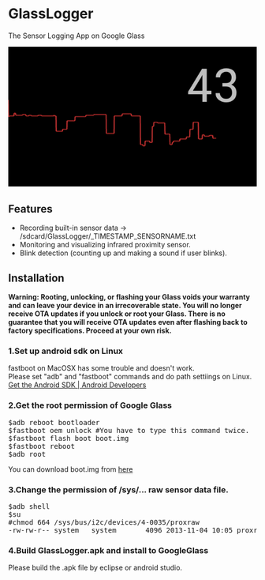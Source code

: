 GlassLogger
===========

The Sensor Logging App on Google Glass

![screen shot](/ss/blink_counter.png)

## Features

* Recording built-in sensor data -> /sdcard/GlassLogger/\_TIMESTAMP\_SENSORNAME.txt
* Monitoring and visualizing infrared proximity sensor.
* Blink detection (counting up and making a sound if user blinks).

## Installation

**Warning: Rooting, unlocking, or flashing your Glass voids your warranty and can leave your device in an irrecoverable state. You will no longer receive OTA updates if you unlock or root your Glass. There is no guarantee that you will receive OTA updates even after flashing back to factory specifications. Proceed at your own risk.**

### 1.Set up android sdk on Linux

fastboot on MacOSX has some trouble and doesn't work.<br>
Please set "adb" and "fastboot" commands and do path settiings on Linux.<br>
[Get the Android SDK | Android Developers](https://developer.android.com/sdk/index.html)

### 2.Get the root permission of Google Glass

<pre>
$adb reboot bootloader
$fastboot oem unlock #You have to type this command twice.
$fastboot flash boot boot.img
$fastboot reboot
$adb root
</pre>

You can download boot.img from [here](https://developers.google.com/glass/downloads/system)

### 3.Change the permission of /sys/... raw sensor data file.

<pre>
$adb shell
$su
#chmod 664 /sys/bus/i2c/devices/4-0035/proxraw
-rw-rw-r-- system   system       4096 2013-11-04 10:05 proxraw
</pre>

### 4.Build GlassLogger.apk and install to GoogleGlass

Please build the .apk file by eclipse or android studio.
